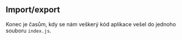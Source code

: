 ## Import/export

Konec je časům, kdy se nám veškerý kód aplikace vešel do jednoho souboru `index.js`.
